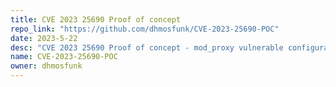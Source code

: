 ```yaml
---
title: CVE 2023 25690 Proof of concept
repo_link: "https://github.com/dhmosfunk/CVE-2023-25690-POC"
date: 2023-5-22
desc: "CVE 2023 25690 Proof of concept - mod_proxy vulnerable configuration on Apache HTTP Server versions 2.4.0 - 2.4.55 leads to HTTP Request Smuggling vulnerability."
name: CVE-2023-25690-POC
owner: dhmosfunk
---
```

